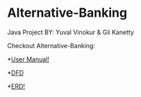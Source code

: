 # Alternative-Banking
Java Project BY:
Yuval Vinokur &
Gil Kanetty

Checkout Alternative-Banking:

*[User Manual!](https://github.com/Yuval-Vino/Alternative-Banking/blob/main/Documents/Alternative-Banking%20System.pdf)

*[DFD](https://github.com/Yuval-Vino/Alternative-Banking/blob/main/Documents/Alternative-Banking%20DFD.odg)

*[ERD!](https://github.com/Yuval-Vino/Alternative-Banking/blob/ce3b2aa5dd335a98ca20da2cd6849e090234057e/Alternative-Banking%20%20ERD.png)

